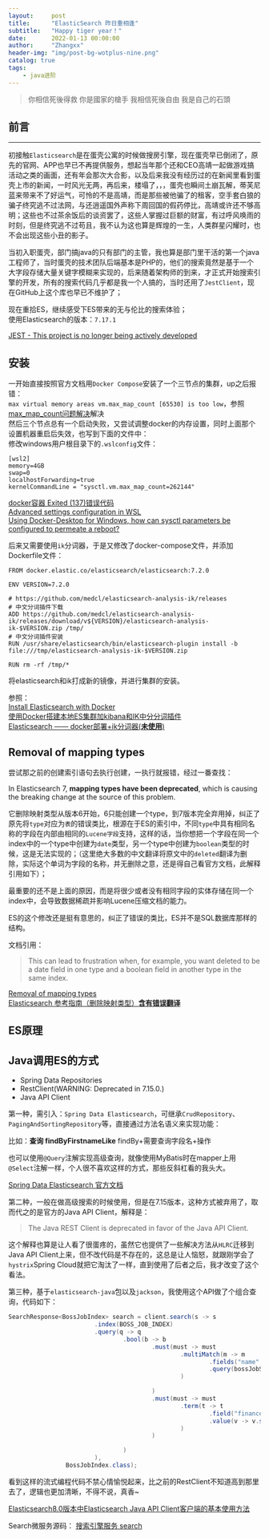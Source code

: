 ```yaml
---
layout:     post
title:      "ElasticSearch 昨日重相逢"
subtitle:   "Happy tiger year！"
date:       2022-01-13 00:00:00
author:     "Zhangxx"
header-img: "img/post-bg-wotplus-nine.png"
catalog: true
tags:
    - java进阶
---
```


> 你相信死後得救
> 你是國家的槍手
> 我相信死後自由
> 我是自己的石頭


## 前言
---

初接触`Elasticsearch`是在蛋壳公寓的时候做搜房引擎，现在蛋壳早已倒闭了，原先的官网、APP也早已不再提供服务，想起当年那个还和CEO高靖一起做游戏搞活动之类的画面，还有年会那次大合影，以及后来我没有经历过的在新闻里看到蛋壳上市的新闻，一时风光无两，再后来，楼塌了，，，蛋壳也瞬间土崩瓦解，蒂芙尼蓝来带来不了好运气，可怜的不是高靖，而是那些被他骗了的租客，空手套白狼的骗子终究逃不过法网，与还逍遥国外声称下周回国的假药停比，高靖或许还不够高明；这些也不过茶余饭后的谈资罢了，这些人掌握过巨额的财富，有过呼风唤雨的时刻，但是终究逃不过苟且，我不认为这也算是辉煌的一生，人类群星闪耀时，也不会出现这些小丑的影子。  

当初入职蛋壳，部门搞java的只有部门的主管，我也算是部门里干活的第一个java工程师了，当时蛋壳的技术团队后端基本是PHP的，他们的搜索竟然是基于一个大字段存储大量关键字模糊来实现的，后来随着架构师的到来，才正式开始搜索引擎的开发，所有的搜索代码几乎都是我一个人搞的，当时还用了`JestClient`，现在GitHub上这个库也早已不维护了；

现在重拾ES，继续感受下ES带来的无与伦比的搜索体验；  
使用Elasticsearch的版本：`7.17.1`  

[JEST - This project is no longer being actively developed](https://github.com/searchbox-io/Jest)  

## 安装

一开始直接按照官方文档用`Docker Compose`安装了一个三节点的集群，up之后报错：  
`max virtual memory areas vm.max_map_count [65530] is too low`，参照[max_map_count问题解决](https://segmentfault.com/a/1190000038912881)解决  
然后三个节点总有一个启动失败，又尝试调整docker的内存设置，同时上面那个设置机器重启后失效，也写到下面的文件中：  
修改windows用户根目录下的`.wslconfig`文件：  
```
[wsl2]
memory=4GB
swap=0
localhostForwarding=true
kernelCommandLine = "sysctl.vm.max_map_count=262144"
```

[docker容器 Exited (137)错误代码](https://blog.haohtml.com/archives/18981)  
[Advanced settings configuration in WSL](https://docs.microsoft.com/en-us/windows/wsl/wsl-config#configure-global-options-with-wslconfig)  
[Using Docker-Desktop for Windows, how can sysctl parameters be configured to permeate a reboot?](https://stackoverflow.com/questions/69214301/using-docker-desktop-for-windows-how-can-sysctl-parameters-be-configured-to-per/69294687#69294687)  

后来又需要使用`ik`分词器，于是又修改了docker-compose文件，并添加Dockerfile文件：  
```shell
FROM docker.elastic.co/elasticsearch/elasticsearch:7.2.0

ENV VERSION=7.2.0

# https://github.com/medcl/elasticsearch-analysis-ik/releases
# 中文分词插件下载
ADD https://github.com/medcl/elasticsearch-analysis-ik/releases/download/v${VERSION}/elasticsearch-analysis-ik-$VERSION.zip /tmp/
# 中文分词插件安装
RUN /usr/share/elasticsearch/bin/elasticsearch-plugin install -b file:///tmp/elasticsearch-analysis-ik-$VERSION.zip

RUN rm -rf /tmp/*
```
将elasticsearch和ik打成新的镜像，并进行集群的安装。  


参照：  
[ Install Elasticsearch with Docker](https://www.elastic.co/guide/en/elasticsearch/reference/7.17/docker.html)  
[使用Docker搭建本地ES集群加kibana和IK中分分词插件](https://www.jianshu.com/p/ed66670e9e7a)  
[Elasticsearch —— docker部署+ik分词器(**未使用**)](https://www.jianshu.com/p/d8b0c736070f)  


## Removal of mapping types

尝试那之前的创建索引语句去执行创建，一执行就报错，经过一番查找：  

In Elasticsearch 7, **mapping types have been deprecated**, which is causing the breaking change at the source of this problem.  

它删除映射类型从版本6开始，6只能创建一个type，到7版本完全弃用掉，纠正了原先将`type`对应为`表`的错误类比，根源在于ES的索引中，不同`type`中具有相同名称的字段在内部由相同的`Lucene字段`支持，这样的话，当你想把一个字段在同一个index中的一个type中创建为`date`类型，另一个type中创建为`boolean`类型的时候，这是无法实现的；（这里绝大多数的中文翻译将原文中的`deleted`翻译为删除，实际这个单词为字段的名称，并无删除之意，还是得自己看官方文档，此解释引用如下）；  

最重要的还不是上面的原因，而是将很少或者没有相同字段的实体存储在同一个index中，会导致数据稀疏并影响Lucene压缩文档的能力。  

ES的这个修改还是挺有意思的，纠正了错误的类比，ES并不是SQL数据库那样的结构。  

文档引用：  
> This can lead to frustration when, for example, you want deleted to be a date field in one type and a boolean field in another type in the same index.

[Removal of mapping types](https://www.elastic.co/guide/en/elasticsearch/reference/7.17/removal-of-types.html)  
[Elasticsearch 参考指南（删除映射类型）**含有错误翻译**](https://segmentfault.com/a/1190000019911538)  


## ES原理

## Java调用ES的方式

- Spring Data Repositories
- RestClient(WARNING: Deprecated in 7.15.0.)
- Java API Client

第一种，需引入：`Spring Data Elasticsearch`，可继承`CrudRepository`、`PagingAndSortingRepository`等，直接通过方法名语义来实现功能：

比如：**查询 findByFirstnameLike** findBy+需要查询字段名+操作 

也可以使用`@Query`注解实现高级查询，就像使用MyBatis时在mapper上用`@Select`注解一样，个人很不喜欢这样的方式，那些反斜杠看的我头大。  

[Spring Data Elasticsearch 官方文档](https://docs.spring.io/spring-data/elasticsearch/docs/current/reference/html/#preface.versions)  

第二种，一般在做高级搜索的时候使用，但是在7.15版本，这种方式被弃用了，取而代之的是官方的Java API Client，解释是：  
> The Java REST Client is deprecated in favor of the Java API Client.  

这个解释也算是让人看了很蛋疼的，虽然它也提供了一些解决方法从`HLRC`迁移到Java API Client上来，但不改代码是不存在的，这总是让人恼怒，就跟刚学会了`hystrix`Spring Cloud就把它淘汰了一样，直到使用了后者之后，我才改变了这个看法。  

第三种，基于`elasticsearch-java`包以及`jackson`，我使用这个API做了个组合查询，代码如下：  
```java
SearchResponse<BossJobIndex> search = client.search(s -> s
                        .index(BOSS_JOB_INDEX)
                        .query(q -> q
                                .bool(b -> b
                                        .must(must -> must
                                                .multiMatch(m -> m
                                                        .fields("name", "companyName")
                                                        .query(bossJobSearchDto.getKeyword())
                                                )

                                        )
                                        .must(must -> must
                                                .term(t -> t
                                                        .field("finance.keyword")
                                                        .value(v -> v.stringValue(bossJobSearchDto.getFinance()))
                                                )
                                        )

                                )
                        ),
                BossJobIndex.class);
```

看到这样的流式编程代码不禁心情愉悦起来，比之前的RestClient不知道高到那里去了，逻辑也更加清晰，不得不说，真香~


[Elasticsearch8.0版本中Elasticsearch Java API Client客户端的基本使用方法](https://blog.csdn.net/anjiongyi/article/details/123391835)  

Search微服务源码：
[搜索引擎服务 search](https://github.com/zhangxx0/search)  